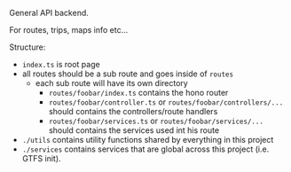 


General API backend.

For routes, trips, maps info etc... 


Structure:
- `index.ts` is root page 
- all routes should be a sub route and goes inside of `routes`
  - each sub route will have its own directory 
    - `routes/foobar/index.ts` contains the hono router
    - `routes/foobar/controller.ts` or `routes/foobar/controllers/...` should contains the controllers/route handlers 
    - `routes/foobar/services.ts` or `routes/foobar/services/...` should contains the services used int his route
- `./utils` contains utility functions shared by everything in this project 
- `./services` contains services that are global across this project (i.e. GTFS init). 